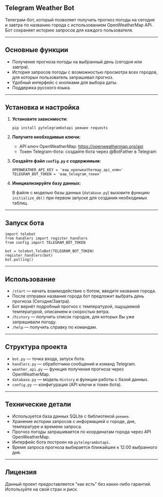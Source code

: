 ## Telegram Weather Bot

Телеграм-бот, который позволяет получать прогноз погоды на сегодня и завтра по названию города с использованием OpenWeatherMap API. Бот сохраняет историю запросов для каждого пользователя.

---

## Основные функции

- Получение прогноза погоды на выбранный день (сегодня или завтра).
- История запросов погоды с возможностью просмотра всех городов, для которых пользователь запрашивал прогноз.
- Удобный интерфейс с кнопками для выбора даты.
- Поддержка русского языка.

---

## Установка и настройка

1. **Установите зависимости:**

   ```
   pip install pytelegrambotapi peewee requests
   ```

2. **Получите необходимые ключи:**

   - API ключ OpenWeatherMap: https://openweathermap.org/api
   - Токен Telegram-бота: создайте бота через @BotFather в Telegram

3. **Создайте файл `config.py` с содержимым:**

   ```
   OPENWEATHER_API_KEY = 'ваш_openweathermap_api_ключ'
   TELEGRAM_BOT_TOKEN = 'ваш_telegram_токен'
   ```

4. **Инициализируйте базу данных:**

   В файле с моделью базы данных (`database.py`) вызовите функцию `initialize_db()` при первом запуске для создания необходимых таблиц.

---

## Запуск бота

```
import telebot
from handlers import register_handlers
from config import TELEGRAM_BOT_TOKEN

bot = telebot.TeleBot(TELEGRAM_BOT_TOKEN)
register_handlers(bot)
bot.polling()
```

---

## Использование

- `/start` — начать взаимодействие с ботом, введите название города.
- После отправки названия города бот предложит выбрать день прогноза (Сегодня/Завтра).
- Бот вернёт подробный прогноз с температурой, ощущаемой температурой, описанием и скоростью ветра.
- `/history` — получить список городов, для которых Вы уже запрашивали погоду.
- `/help` — получить справку по командам.

---

## Структура проекта

- `bot.py` — точка входа, запуск бота.
- `handlers.py` — обработчики сообщений и команд Telegram.
- `weather_api.py` — функция получения прогноза через OpenWeatherMap.
- `database.py` — модель `History` и функции работы с базой данных.
- `config.py` — конфигурация (API ключи и токен бота).

---

## Технические детали

- Используется база данных SQLite с библиотекой `peewee`.
- Хранение истории запросов с информацией о городе, дне, температуре и времени запроса.
- Прогноз погоды запрашивается по координатам города через API OpenWeatherMap.
- Интерфейс бота построен на `pytelegrambotapi`.
- Время запроса прогноза выбирается ближайшее к 12:00 выбранного дня.

---

## Лицензия

Данный проект предоставляется "как есть" без каких-либо гарантий. Используйте на свой страх и риск.


